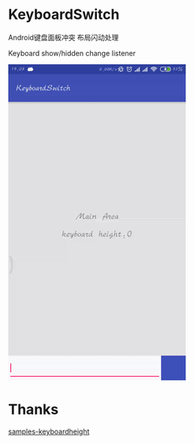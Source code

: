 # KeyboardSwitch
Android键盘面板冲突 布局闪动处理

Keyboard show/hidden change listener

![screenshot.git](/art/keyboard.gif)

# Thanks
[samples-keyboardheight](https://github.com/siebeprojects/samples-keyboardheight)

